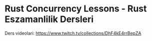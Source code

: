# Rust Concurrency Lessons - Rust Eszamanlilik Dersleri

Ders videolari: https://www.twitch.tv/collections/DhF4kE4rrBepZA